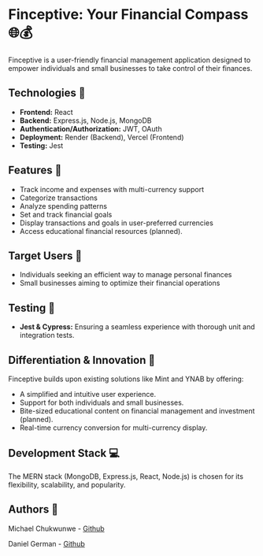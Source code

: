 # Finceptive: Your Financial Compass 🌐💰


Finceptive is a user-friendly financial management application designed to empower individuals and small businesses to take control of their finances.

## Technologies 🚀

- **Frontend:** React
- **Backend:** Express.js, Node.js, MongoDB
- **Authentication/Authorization:** JWT, OAuth
- **Deployment:** Render (Backend), Vercel (Frontend)
- **Testing:** Jest

## Features 🌟

- Track income and expenses with multi-currency support
- Categorize transactions
- Analyze spending patterns
- Set and track financial goals
- Display transactions and goals in user-preferred currencies
- Access educational financial resources (planned).

## Target Users 🎯

- Individuals seeking an efficient way to manage personal finances
- Small businesses aiming to optimize their financial operations

## Testing 🧪

- **Jest & Cypress:** Ensuring a seamless experience with thorough unit and integration tests.

## Differentiation & Innovation 🌟

Finceptive builds upon existing solutions like Mint and YNAB by offering:

- A simplified and intuitive user experience.
- Support for both individuals and small businesses.
- Bite-sized educational content on financial management and investment (planned).
- Real-time currency conversion for multi-currency display.

## Development Stack 💻

The MERN stack (MongoDB, Express.js, React, Node.js) is chosen for its flexibility, scalability, and popularity.

## Authors 👥

Michael Chukwunwe - [Github](https://github.com/stuckwithprogression)

Daniel German - [Github](https://github.com/germanchuks)